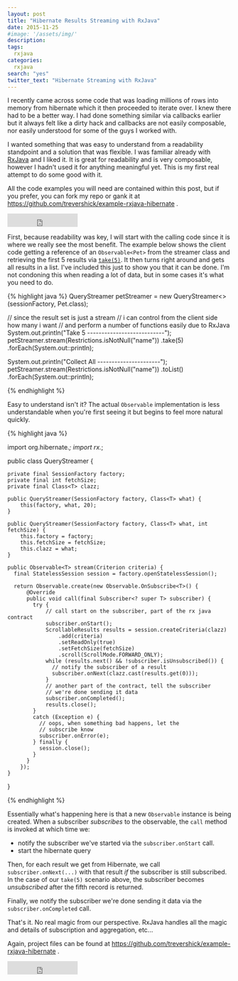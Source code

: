 ```yaml
---
layout: post
title: "Hibernate Results Streaming with RxJava"
date: 2015-11-25
#image: '/assets/img/'
description:
tags:
  rxjava
categories:
  rxjava
search: "yes"
twitter_text: "Hibernate Streaming with RxJava"
---
```



I recently came across some code that was loading millions of rows into memory from hibernate which it then proceeded to iterate over.  I knew there had to be a better way.  I had done something similar via callbacks earlier but it always felt like a dirty hack and callbacks are not easily composable, nor easily understood for some of the guys I worked with.

I wanted something that was easy to understand from a readability standpoint and a solution that was flexible.  I was familiar already with [RxJava](https://github.com/ReactiveX/RxJava) and I liked it.  It is great for readability and is very composable, however I hadn't used it for anything meaningful yet.  This is my first real attempt to do some good with it.

All the code examples you will need are contained within this post, but if you prefer, you can fork my repo or gank it at https://github.com/trevershick/example-rxjava-hibernate .

<iframe src="https://ghbtns.com/github-btn.html?user=trevershick&repo=example-rxjava-hibernate&type=fork&count=true&size=large" frameborder="0" scrolling="0" width="158px" height="30px"></iframe>


First, because readability was key, I will start with the calling code since it is where we really see the most benefit.  The example below shows the client code getting a reference of an ```Observable<Pet>``` from the streamer class and retrieving the first 5 results via [```take(5)```](http://reactivex.io/documentation/operators/take.html).  It then turns right around and gets all results in a list.  I've included this just to show you that it can be done.  I'm not condoning this when reading a lot of data, but in some cases it's what you need to do.

{% highlight java %}
QueryStreamer<Pet> petStreamer =
  new QueryStreamer<>(sessionFactory, Pet.class);

  // since the result set is just a stream
  // i can control from the client side how many i want
  // and perform a number of functions easily due to RxJava
  System.out.println("Take 5 ---------------------------");
  petStreamer.stream(Restrictions.isNotNull("name"))
    .take(5)
    .forEach(System.out::println);

  System.out.println("Collect All ----------------------");
  petStreamer.stream(Restrictions.isNotNull("name"))
    .toList()
    .forEach(System.out::println);

{% endhighlight %}

Easy to understand isn't it?  The actual ```Observable``` implementation is less understandable when you're first seeing it but begins to feel more natural quickly.

{% highlight java %}

import org.hibernate.*;
import rx.*;

public class QueryStreamer<T> {

    private final SessionFactory factory;
    private final int fetchSize;
    private final Class<T> clazz;

    public QueryStreamer(SessionFactory factory, Class<T> what) {
        this(factory, what, 20);
    }

    public QueryStreamer(SessionFactory factory, Class<T> what, int fetchSize) {
        this.factory = factory;
        this.fetchSize = fetchSize;
        this.clazz = what;
    }

    public Observable<T> stream(Criterion criteria) {
      final StatelessSession session = factory.openStatelessSession();

      return Observable.create(new Observable.OnSubscribe<T>() {
          @Override
          public void call(final Subscriber<? super T> subscriber) {
            try {
                // call start on the subscriber, part of the rx java contract
                subscriber.onStart();
                ScrollableResults results = session.createCriteria(clazz)
                    .add(criteria)
                    .setReadOnly(true)
                    .setFetchSize(fetchSize)
                    .scroll(ScrollMode.FORWARD_ONLY);
                while (results.next() && !subscriber.isUnsubscribed()) {
                  // notify the subscriber of a result
                  subscriber.onNext(clazz.cast(results.get(0)));
                }
                // another part of the contract, tell the subscriber
                // we're done sending it data
                subscriber.onCompleted();
                results.close();
            }
            catch (Exception e) {
              // oops, when something bad happens, let the
              // subscribe know
              subscriber.onError(e);
            } finally {
              session.close();
            }
          }
        });
    }
}

{% endhighlight %}

Essentially what's happening here is that a new ```Observable``` instance is being created.  When a subscriber *subscribes* to the observable, the ```call``` method is invoked at which time we:
* notify the subscriber we've started via the ```subscriber.onStart``` call.
* start the hibernate query

Then, for each result we get from Hibernate, we call ```subscriber.onNext(...)``` with that result *if* the subscriber is still subscribed.  In the case of our ```take(5)``` scenario above, the subscriber becomes *unsubscribed* after the fifth record is returned.

Finally, we notify the subscriber we're done sending it data via the ```subscriber.onCompleted``` call.

That's it.  No real magic from our perspective.  RxJava handles all the magic and details of subscription and aggregation, etc...

Again, project files can be found at https://github.com/trevershick/example-rxjava-hibernate .

<iframe src="https://ghbtns.com/github-btn.html?user=trevershick&repo=example-rxjava-hibernate&type=fork&count=true&size=large" frameborder="0" scrolling="0" width="158px" height="30px"></iframe>
